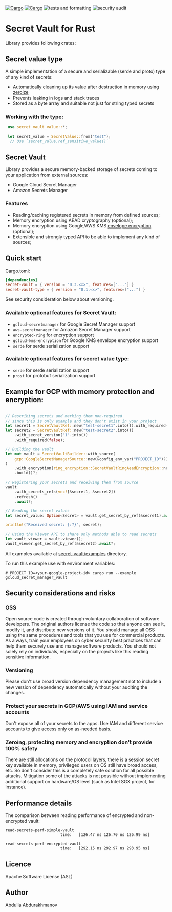 [![Cargo](https://img.shields.io/crates/v/secret-vault.svg)](https://crates.io/crates/secret-vault)
[![Cargo](https://img.shields.io/crates/v/secret-vault-value.svg)](https://crates.io/crates/secret-vault-value)
![tests and formatting](https://github.com/abdolence/secret-vault-rs/workflows/tests%20&amp;%20formatting/badge.svg)
![security audit](https://github.com/abdolence/secret-vault-rs/workflows/security%20audit/badge.svg)

# Secret Vault for Rust

Library provides following crates:

## Secret value type
A simple implementation of a secure and serializable (serde and proto) type
of any kind of secrets:
 - Automatically cleaning up its value after destruction in memory using [zeroize](https://docs.rs/zeroize/latest/zeroize/)
 - Prevents leaking in logs and stack traces
 - Stored as a byte array and suitable not just for string typed secrets

### Working with the type:

```rust
 use secret_vault_value::*;

 let secret_value = SecretValue::from("test");
  // Use `secret_value.ref_sensitive_value()`
```

## Secret Vault 

Library provides a secure memory-backed storage of secrets coming to your application from external sources:
 - Google Cloud Secret Manager
 - Amazon Secrets Manager

### Features
- Reading/caching registered secrets in memory from defined sources;
- Memory encryption using AEAD cryptography (optional);
- Memory encryption using Google/AWS KMS [envelope encryption](https://cloud.google.com/kms/docs/envelope-encryption) (optional);
- Extensible and strongly typed API to be able to implement any kind of sources;

## Quick start

Cargo.toml:
```toml
[dependencies]
secret-vault = { version = "0.3.<x>", features=["..."] }
secret-vault-type = { version = "0.1.<x>", features=["..."] }
```
See security consideration below about versioning.

### Available optional features for Secret Vault:
- `gcloud-secretmanager` for Google Secret Manager support
- `aws-secretmanager` for Amazon Secret Manager support
- `encrypted-ring` for encryption support
- `gcloud-kms-encryption` for Google KMS envelope encryption support
- `serde` for serde serialization support

### Available optional features for secret value type:
- `serde` for serde serialization support
- `prost` for protobuf serialization support


## Example for GCP with memory protection and encryption:
```rust

// Describing secrets and marking them non-required
// since this is only example and they don't exist in your project
let secret1 = SecretVaultRef::new("test-secret1".into()).with_required(false);
let secret2 = SecretVaultRef::new("test-secret2".into())
    .with_secret_version("1".into())
    .with_required(false);

// Building the vault
let mut vault = SecretVaultBuilder::with_source(
    gcp::GoogleSecretManagerSource::new(&config_env_var("PROJECT_ID")?).await?,
)
    .with_encryption(ring_encryption::SecretVaultRingAeadEncryption::new()?)
    .build()?;

// Registering your secrets and receiving them from source
vault
    .with_secrets_refs(vec![&secret1, &secret2])
    .refresh()
    .await?;

// Reading the secret values
let secret_value: Option<Secret> = vault.get_secret_by_ref(&secret1).await?;

println!("Received secret: {:?}", secret);

// Using the Viewer API to share only methods able to read secrets
let vault_viewer = vault.viewer();
vault_viewer.get_secret_by_ref(&secret2).await?;

```

All examples available at [secret-vault/examples](secret-vault/examples) directory.

To run this example use with environment variables:
```
# PROJECT_ID=<your-google-project-id> cargo run --example gcloud_secret_manager_vault
```

## Security considerations and risks

### OSS
Open source code is created through voluntary collaboration of software developers.
The original authors license the code so that anyone can see it, modify it, and
distribute new versions of it.
You should manage all OSS using the same procedures and tools that you use for
commercial products. As always, train your employees on
cyber security best practices that can help them securely 
use and manage software products.
You should not solely rely on individuals, especially on the projects like this
reading sensitive information.

### Versioning
Please don't use broad version dependency management not to include
a new version of dependency automatically without your auditing the changes.

### Protect your secrets in GCP/AWS using IAM and service accounts
Don't expose all of your secrets to the apps. 
Use IAM and different service accounts to give access only on as-needed basis.

### Zeroing, protecting memory and encryption don't provide 100% safety
There are still allocations on the protocol layers, there is
a session secret key available in memory, privileged users on OS still
have broad access, etc.
So don't consider this is a completely safe solution for all possible attacks.
Mitigation some of the attacks is not possible without implementing
additional support on hardware/OS level (such as Intel SGX project, for instance).

## Performance details

The comparison between reading performance of encrypted and non-encrypted vault:

```
read-secrets-perf-simple-vault
                        time:   [126.47 ns 126.70 ns 126.99 ns]

read-secrets-perf-encrypted-vault
                        time:   [292.15 ns 292.97 ns 293.95 ns]
```

## Licence
Apache Software License (ASL)

## Author
Abdulla Abdurakhmanov
